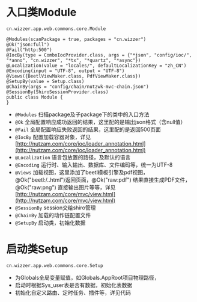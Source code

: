# 入口类Module

`cn.wizzer.app.web.commons.core.Module`

~~~
@Modules(scanPackage = true, packages = "cn.wizzer")
@Ok("json:full")
@Fail("http:500")
@IocBy(type = ComboIocProvider.class, args = {"*json", "config/ioc/", "*anno", "cn.wizzer", "*tx", "*quartz", "*async"})
@Localization(value = "locales/", defaultLocalizationKey = "zh_CN")
@Encoding(input = "UTF-8", output = "UTF-8")
@Views({BeetlViewMaker.class, PdfViewMaker.class})
@SetupBy(value = Setup.class)
@ChainBy(args = "config/chain/nutzwk-mvc-chain.json")
@SessionBy(ShiroSessionProvider.class)
public class Module {
}
~~~
* `@Modules` 扫描package及子package下的类中的入口方法
* `@Ok` 全局配置响应成功返回的结果，这里配的是输出json格式（含null值）
* `@Fail` 全局配置响应失败返回的结果，这里配的是返回500页面
* `@IocBy` 配置加载容器对象，详见 [http://nutzam.com/core/ioc/loader_annotation.html](http://nutzam.com/core/ioc/loader_annotation.html)
* `@Localization` 语言包放置的路径，及默认的语言
* `@Encoding` 运行时、输入输出、数据库、文件编码等，统一为UTF-8
* `@Views` 加载视图，这里添加了beetl模板引擎及pdf视图，@Ok("beetl:/..html")返回页面，@Ok("raw:pdf") 结果直接生成PDF文件，@Ok("raw:png") 直接输出图片等等，详见 [http://nutzam.com/core/mvc/view.html](http://nutzam.com/core/mvc/view.html)
* `@SessionBy` session交给shiro管理
* `@ChainBy` 加载的动作链配置文件
* `@SetupBy` 启动类，初始化数据

# 启动类Setup

`cn.wizzer.app.web.commons.core.Setup`

* 为Globals全局变量赋值，如Globals.AppRoot项目物理路径，
* 启动时根据Sys_user表是否有数据，初始化表数据
* 初始化自定义路由、定时任务、插件等，详见代码
